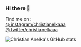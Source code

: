 ### Hi there 👋 
Find me on : </br>
[@ instagram/christianelkaaa](https://instagram.com/christianelkaaa) </br>
[@ twitter/christianelkaaa](https://twitter.com/christianelkaaa)

<!--
**christianelka/christianelka** is a ✨ _special_ ✨ repository because its `README.md` (this file) appears on your GitHub profile.

Here are some ideas to get you started:

- 🔭 I’m currently working on ...
- 🌱 I’m currently learning ...
- 👯 I’m looking to collaborate on ...
- 🤔 I’m looking for help with ...
- 💬 Ask me about ...
- 📫 How to reach me: ...
- 😄 Pronouns: ...
- ⚡ Fun fact: ...
-->
![Christian Anelka's GitHub stats](https://github-readme-stats.vercel.app/api?username=christianelka&show_icons=true&theme=radical)

